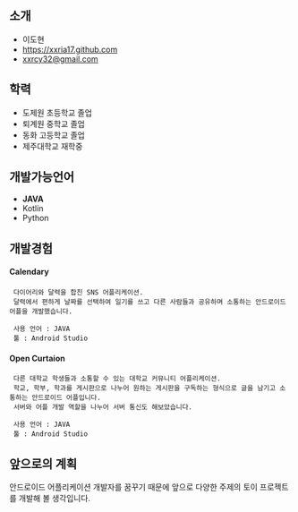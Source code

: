
## 소개

* 이도현
* https://xxria17.github.com
* xxrcy32@gmail.com

## 학력

* 도제원 초등학교 졸업
* 퇴계원 중학교 졸업
* 동화 고등학교 졸업
* 제주대학교 재학중


## 개발가능언어

* __JAVA__
* Kotlin
* Python

## 개발경험

#### Calendary
     다이어리와 달력을 합친 SNS 어플리케이션.
     달력에서 편하게 날짜를 선택하여 일기를 쓰고 다른 사람들과 공유하며 소통하는 안드로이드 어플을 개발했습니다.
     
     사용 언어 : JAVA
     툴 : Android Studio
     
#### Open Curtaion
     다른 대학교 학생들과 소통할 수 있는 대학교 커뮤니티 어플리케이션.
     학교, 학부, 학과를 게시판으로 나누어 원하는 게시판을 구독하는 형식으로 글을 남기고 소통하는 안드로이드 어플입니다.
     서버와 어플 개발 역할을 나누어 서버 통신도 해보았습니다.
     
     사용 언어 : JAVA
     툴 : Android Studio
     
     
## 앞으로의 계획
   안드로이드 어플리케이션 개발자를 꿈꾸기 때문에 앞으로 다양한 주제의 토이 프로젝트를 개발해 볼 생각입니다.
